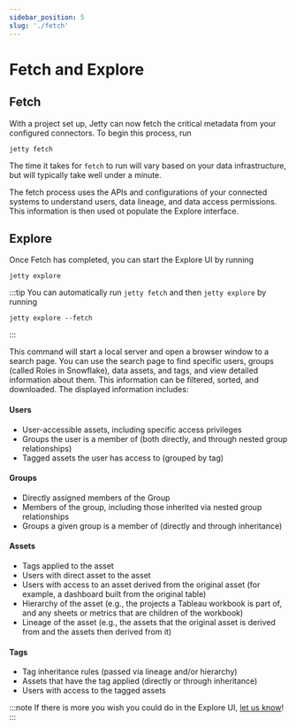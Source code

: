```yaml
---
sidebar_position: 5
slug: './fetch'
---
```


# Fetch and Explore

## Fetch

With a project set up, Jetty can now fetch the critical metadata from your configured connectors. To begin this process, run

```
jetty fetch
```

The time it takes for `fetch` to run will vary based on your data infrastructure, but will typically take well under a minute.

The fetch process uses the APIs and configurations of your connected systems to understand users, data lineage, and data access permissions. This information is then used ot populate the Explore interface.

## Explore

Once Fetch has completed, you can start the Explore UI by running

```
jetty explore
```

:::tip
You can automatically run `jetty fetch` and then `jetty explore` by running

```
jetty explore --fetch
```

:::

This command will start a local server and open a browser window to a search page. You can use the search page to find specific users, groups (called Roles in Snowflake), data assets, and tags, and view detailed information about them. This information can be filtered, sorted, and downloaded. The displayed information includes:

#### Users

-   User-accessible assets, including specific access privileges
-   Groups the user is a member of (both directly, and through nested group relationships)
-   Tagged assets the user has access to (grouped by tag)

#### Groups

-   Directly assigned members of the Group
-   Members of the group, including those inherited via nested group relationships
-   Groups a given group is a member of (directly and through inheritance)

#### Assets

-   Tags applied to the asset
-   Users with direct asset to the asset
-   Users with access to an asset derived from the original asset (for example, a dashboard built from the original table)
-   Hierarchy of the asset (e.g., the projects a Tableau workbook is part of, and any sheets or metrics that are children of the workbook)
-   Lineage of the asset (e.g., the assets that the original asset is derived from and the assets then derived from it)

#### Tags

-   Tag inheritance rules (passed via lineage and/or hierarchy)
-   Assets that have the tag applied (directly or through inheritance)
-   Users with access to the tagged assets

:::note
If there is more you wish you could do in the Explore UI, [let us know](mailto:support@get-jetty.com)!
:::
